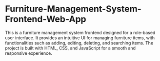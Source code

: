 # Furniture-Management-System-Frontend-Web-App
This is a furniture management system frontend designed for a role-based user interface. It provides an intuitive UI for managing furniture items, with functionalities such as adding, editing, deleting, and searching items.  The project is built with HTML, CSS, and JavaScript for a smooth and responsive experience.
